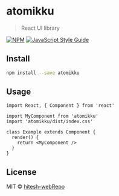 # atomikku

> React UI library

[![NPM](https://img.shields.io/npm/v/atomikku.svg)](https://www.npmjs.com/package/atomikku) [![JavaScript Style Guide](https://img.shields.io/badge/code_style-standard-brightgreen.svg)](https://standardjs.com)

## Install

```bash
npm install --save atomikku
```

## Usage

```tsx
import React, { Component } from 'react'

import MyComponent from 'atomikku'
import 'atomikku/dist/index.css'

class Example extends Component {
  render() {
    return <MyComponent />
  }
}
```

## License

MIT © [hitesh-webRepo](https://github.com/hitesh-webRepo)
